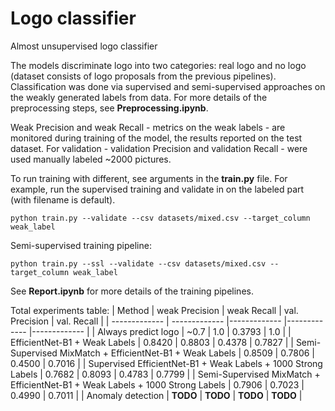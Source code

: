 # Logo classifier
Almost unsupervised logo classifier

The models discriminate logo into two categories: real logo and no logo (dataset consists of logo proposals from the previous pipelines). Classification was done via supervised and semi-supervised approaches on the weakly generated labels from data. For more details of the preprocessing steps, see **Preprocessing.ipynb**. 

Weak Precision and weak Recall - metrics on the weak labels - are monitored during training of the model, the results reported on the test dataset. For validation - validation Precision and validation Recall - were used manually labeled ~2000 pictures.

To run training with different, see arguments in the **train.py** file. 
For example, run the supervised training and validate in on the labeled part (with filename is default).
```
python train.py --validate --csv datasets/mixed.csv --target_column weak_label 
```
Semi-supervised training pipeline:
```
python train.py --ssl --validate --csv datasets/mixed.csv --target_column weak_label 
```

See **Report.ipynb** for more details of the training pipelines.

Total experiments table:
| Method | weak Precision | weak Recall | val. Precision | val. Recall |
| ------------- | ------------- |------------- |------------- |------------- |
| Always predict logo | ~0.7 | 1.0 | 0.3793 | 1.0 |
| EfficientNet-B1 + Weak Labels | 0.8420 | 0.8803 | 0.4378 | 0.7827 |
| Semi-Supervised MixMatch + EfficientNet-B1 + Weak Labels   | 0.8509 | 0.7806 | 0.4500 | 0.7016 |
| Supervised EfficientNet-B1 + Weak Labels + 1000 Strong Labels  | 0.7682 | 0.8093 | 0.4783 | 0.7799 |
| Semi-Supervised MixMatch + EfficientNet-B1 + Weak Labels + 1000 Strong Labels  | 0.7906 | 0.7023 | 0.4990 | 0.7011 |
| Anomaly detection | **TODO** | **TODO** | **TODO** | **TODO** |